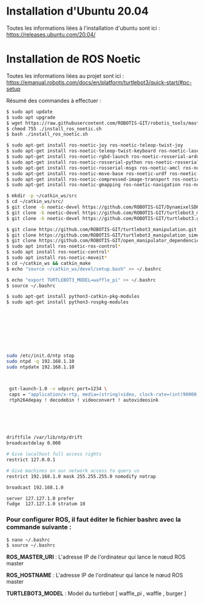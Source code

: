 # Installation d'Ubuntu 20.04

Toutes les informations liées à l'installation d'ubuntu sont ici : https://releases.ubuntu.com/20.04/

# Installation de ROS Noetic

Toutes les informations liées au projet sont ici : https://emanual.robotis.com/docs/en/platform/turtlebot3/quick-start/#pc-setup

Résumé des commandes à effectuer :

``` bash
$ sudo apt update
$ sudo apt upgrade
$ wget https://raw.githubusercontent.com/ROBOTIS-GIT/robotis_tools/master/install_ros_noetic.sh
$ chmod 755 ./install_ros_noetic.sh 
$ bash ./install_ros_noetic.sh

$ sudo apt-get install ros-noetic-joy ros-noetic-teleop-twist-joy
$ sudo apt-get install ros-noetic-teleop-twist-keyboard ros-noetic-laser-proc
$ sudo apt-get install ros-noetic-rgbd-launch ros-noetic-rosserial-arduino
$ sudo apt-get install ros-noetic-rosserial-python ros-noetic-rosserial-client
$ sudo apt-get install ros-noetic-rosserial-msgs ros-noetic-amcl ros-noetic-map-server
$ sudo apt-get install ros-noetic-move-base ros-noetic-urdf ros-noetic-xacro
$ sudo apt-get install ros-noetic-compressed-image-transport ros-noetic-rqt* ros-noetic-rviz
$ sudo apt-get install ros-noetic-gmapping ros-noetic-navigation ros-noetic-interactive-markers

$ mkdir -p ~/catkin_ws/src
$ cd ~/catkin_ws/src/
$ git clone -b noetic-devel https://github.com/ROBOTIS-GIT/DynamixelSDK.git
$ git clone -b noetic-devel https://github.com/ROBOTIS-GIT/turtlebot3_msgs.git
$ git clone -b noetic-devel https://github.com/ROBOTIS-GIT/turtlebot3.git

$ git clone https://github.com/ROBOTIS-GIT/turtlebot3_manipulation.git
$ git clone https://github.com/ROBOTIS-GIT/turtlebot3_manipulation_simulations.git
$ git clone https://github.com/ROBOTIS-GIT/open_manipulator_dependencies.git
$ sudo apt install ros-noetic-ros-control*
$ sudo apt install ros-noetic-control*
$ sudo apt install ros-noetic-moveit*
$ cd ~/catkin_ws && catkin_make
$ echo "source ~/catkin_ws/devel/setup.bash" >> ~/.bashrc

$ echo "export TURTLEBOT3_MODEL=waffle_pi" >> ~/.bashrc
$ source ~/.bashrc

$ sudo apt-get install python3-catkin-pkg-modules
$ sudo apt-get install python3-rospkg-modules









sudo /etc/init.d/ntp stop
sudo ntpd -q 192.168.1.10
sudo ntpdate 192.168.1.10



 gst-launch-1.0 -v udpsrc port=1234 \
 caps = "application/x-rtp, media=(string)video, clock-rate=(int)90000, encoding-name=(string)H264, payload=(int)96" ! \
 rtph264depay ! decodebin ! videoconvert ! autovideosink






driftfile /var/lib/ntp/drift
broadcastdelay 0.008

# Give localhost full access rights
restrict 127.0.0.1

# Give machines on our network access to query us
restrict 192.168.1.0 mask 255.255.255.0 nomodify notrap

broadcast 192.168.1.0

server 127.127.1.0 prefer
fudge  127.127.1.0 stratum 10
```

### Pour configurer ROS, il faut éditer  le fichier bashrc avec la commande suivante :
``` bash
$ nano ~/.bashrc
$ source ~/.bashrc
```

**ROS_MASTER_URI** : L'adresse IP de l'ordinateur qui lance le nœud ROS master

**ROS_HOSTNAME** : L'adresse IP de l'ordinateur qui lance le nœud ROS master

**TURTLEBOT3_MODEL** : Model du turtlebot [ waffle_pi , waffle , burger ]
